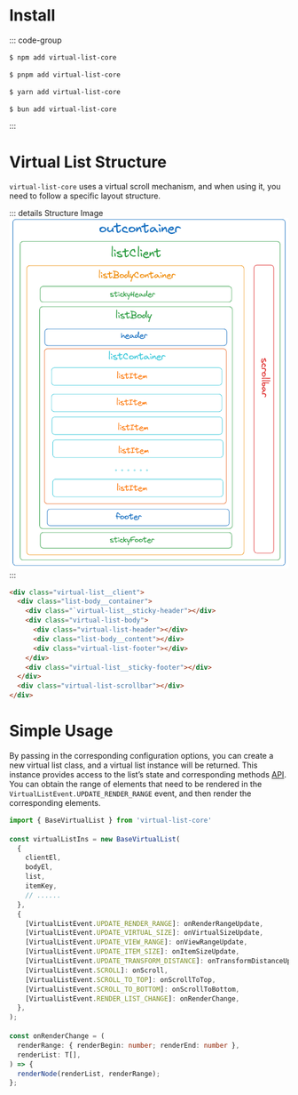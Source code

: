 # Install
::: code-group

```sh [npm]
$ npm add virtual-list-core
```

```sh [pnpm]
$ pnpm add virtual-list-core
```

```sh [yarn]
$ yarn add virtual-list-core
```

```sh [bun]
$ bun add virtual-list-core
```

:::

# Virtual List Structure

`virtual-list-core` uses a virtual scroll mechanism, and when using it, you need to follow a specific layout structure.

::: details Structure Image
<img src="/structure.png"/>
:::

``` html
<div class="virtual-list__client">
  <div class="list-body__container">
    <div class="`virtual-list__sticky-header"></div>
    <div class="virtual-list-body">
      <div class="virtual-list-header"></div>
      <div class="list-body__content"></div>
      <div class="virtual-list-footer"></div>
    </div>
    <div class="virtual-list__sticky-footer"></div>
  </div>
  <div class="virtual-list-scrollbar"></div>
</div>
```

# Simple Usage

By passing in the corresponding configuration options, you can create a new virtual list class, and a virtual list instance will be returned. This instance provides access to the list’s state and corresponding methods [API](./state.md). You can obtain the range of elements that need to be rendered in the `VirtualListEvent.UPDATE_RENDER_RANGE` event, and then render the corresponding elements.

``` ts
import { BaseVirtualList } from 'virtual-list-core'

const virtualListIns = new BaseVirtualList(
  {
    clientEl,
    bodyEl,
    list,
    itemKey,
    // ......
  },
  {
    [VirtualListEvent.UPDATE_RENDER_RANGE]: onRenderRangeUpdate,
    [VirtualListEvent.UPDATE_VIRTUAL_SIZE]: onVirtualSizeUpdate,
    [VirtualListEvent.UPDATE_VIEW_RANGE]: onViewRangeUpdate,
    [VirtualListEvent.UPDATE_ITEM_SIZE]: onItemSizeUpdate,
    [VirtualListEvent.UPDATE_TRANSFORM_DISTANCE]: onTransformDistanceUpdate,
    [VirtualListEvent.SCROLL]: onScroll,
    [VirtualListEvent.SCROLL_TO_TOP]: onScrollToTop,
    [VirtualListEvent.SCROLL_TO_BOTTOM]: onScrollToBottom,
    [VirtualListEvent.RENDER_LIST_CHANGE]: onRenderChange,
  },
);

const onRenderChange = (
  renderRange: { renderBegin: number; renderEnd: number },
  renderList: T[],
) => {
  renderNode(renderList, renderRange);
};
```